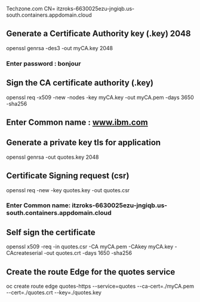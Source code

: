 
Techzone.com
 CN= itzroks-6630025ezu-jngiqb.us-south.containers.appdomain.cloud

## Generate a Certificate Authority key (.key) 2048
openssl genrsa -des3 -out myCA.key 2048 

### Enter password : bonjour
 
## Sign the CA certificate authority (.key)
openssl req -x509 -new -nodes -key myCA.key -out myCA.pem -days 3650 -sha256

## Enter  Common name : www.ibm.com

## Generate a private key tls for application
openssl genrsa -out quotes.key 2048

## Certificate Signing request (csr)
openssl req -new -key quotes.key -out quotes.csr

### Enter Common name: itzroks-6630025ezu-jngiqb.us-south.containers.appdomain.cloud

## Self sign the certificate
openssl x509 -req -in quotes.csr -CA myCA.pem -CAkey myCA.key -CAcreateserial -out quotes.crt -days 1650 -sha256

## Create the route Edge for the quotes service
oc create route edge quotes-https --service=quotes --ca-cert=./myCA.pem --cert=./quotes.crt --key=./quotes.key 

